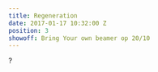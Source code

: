 ```yaml
---
title: Regeneration
date: 2017-01-17 10:32:00 Z
position: 3
showoff: Bring Your own beamer op 20/10
---
```


?